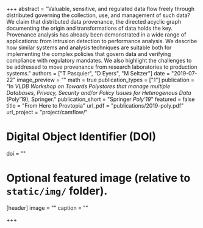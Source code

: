 +++
abstract = "Valuable, sensitive, and regulated data flow freely through distributed governing the collection, use, and management of such data? We claim that distributed data provenance, the directed acyclic graph documenting the origin and transformations of data holds the key. Provenance analysis has already been demonstrated in a wide range of applications: from intrusion detection to performance analysis. We describe how similar systems and analysis techniques are suitable both for implementing the complex policies that govern data and verifying compliance with regulatory mandates. We also highlight the challenges to be addressed to move provenance from research laboratories to production systems."
authors = ["T Pasquier", "D Eyers", "M Seltzer"]
date = "2019-07-22"
image_preview = ""
math = true
publication_types = ["1"]
publication = "In *VLDB Workshop on Towards Polystores that manage multiple Databases, Privacy, Security and/or Policy Issues for Heterogenous Data* (Poly'19), Springer."
publication_short = "Springer *Poly'19*"
featured = false
title = "From Here to Provtopia"
url_pdf = "publications/2019-poly.pdf"
url_project = "project/camflow/"

# Digital Object Identifier (DOI)
doi = ""

# Optional featured image (relative to `static/img/` folder).
[header]
image = ""
caption = ""

+++
